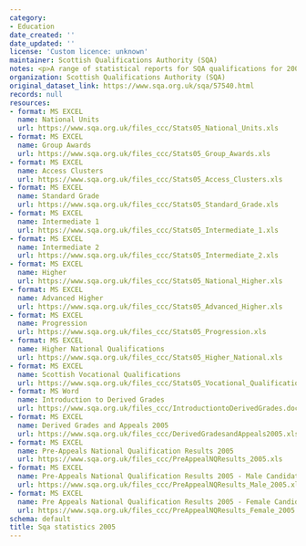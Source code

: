 ```yaml
---
category:
- Education
date_created: ''
date_updated: ''
license: 'Custom licence: unknown'
maintainer: Scottish Qualifications Authority (SQA)
notes: <p>A range of statistical reports for SQA qualifications for 2005.</p>
organization: Scottish Qualifications Authority (SQA)
original_dataset_link: https://www.sqa.org.uk/sqa/57540.html
records: null
resources:
- format: MS EXCEL
  name: National Units
  url: https://www.sqa.org.uk/files_ccc/Stats05_National_Units.xls
- format: MS EXCEL
  name: Group Awards
  url: https://www.sqa.org.uk/files_ccc/Stats05_Group_Awards.xls
- format: MS EXCEL
  name: Access Clusters
  url: https://www.sqa.org.uk/files_ccc/Stats05_Access_Clusters.xls
- format: MS EXCEL
  name: Standard Grade
  url: https://www.sqa.org.uk/files_ccc/Stats05_Standard_Grade.xls
- format: MS EXCEL
  name: Intermediate 1
  url: https://www.sqa.org.uk/files_ccc/Stats05_Intermediate_1.xls
- format: MS EXCEL
  name: Intermediate 2
  url: https://www.sqa.org.uk/files_ccc/Stats05_Intermediate_2.xls
- format: MS EXCEL
  name: Higher
  url: https://www.sqa.org.uk/files_ccc/Stats05_National_Higher.xls
- format: MS EXCEL
  name: Advanced Higher
  url: https://www.sqa.org.uk/files_ccc/Stats05_Advanced_Higher.xls
- format: MS EXCEL
  name: Progression
  url: https://www.sqa.org.uk/files_ccc/Stats05_Progression.xls
- format: MS EXCEL
  name: Higher National Qualifications
  url: https://www.sqa.org.uk/files_ccc/Stats05_Higher_National.xls
- format: MS EXCEL
  name: Scottish Vocational Qualifications
  url: https://www.sqa.org.uk/files_ccc/Stats05_Vocational_Qualifications.xls
- format: MS Word
  name: Introduction to Derived Grades
  url: https://www.sqa.org.uk/files_ccc/IntroductiontoDerivedGrades.doc
- format: MS EXCEL
  name: Derived Grades and Appeals 2005
  url: https://www.sqa.org.uk/files_ccc/DerivedGradesandAppeals2005.xls
- format: MS EXCEL
  name: Pre-Appeals National Qualification Results 2005
  url: https://www.sqa.org.uk/files_ccc/PreAppealNQResults_2005.xls
- format: MS EXCEL
  name: Pre-Appeals National Qualification Results 2005 - Male Candidates
  url: https://www.sqa.org.uk/files_ccc/PreAppealNQResults_Male_2005.xls
- format: MS EXCEL
  name: Pre Appeals National Qualification Results 2005 - Female Candidates
  url: https://www.sqa.org.uk/files_ccc/PreAppealNQResults_Female_2005.xls
schema: default
title: Sqa statistics 2005
---
```

